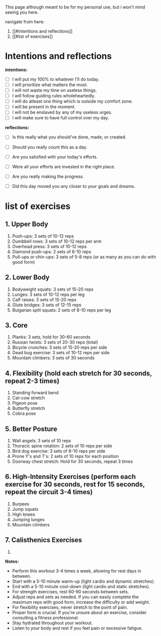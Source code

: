 This page although meant to be for my personal use, but i won't mind seeing you here.

navigate from here:
1. [[#Intentions and reflections]]
2. [[#list of exercises]]



# Intentions and reflections

**intentions:**
- [ ] I will put my 100% to whatever I'll do today.
- [ ] I will prioritize what matters the most.
- [ ] I will not waste my time on useless things.
- [ ] I will follow guiding rules wholeheartedly.
- [ ] I will do atleast one thing which is outside my comfort zone.
- [ ] I will be present in the moment.
- [ ] I will not be enslaved by any of my useless urges.
- [ ] I will make sure to have full control over my day.

**reflections:**
- [ ] Is this really what you should've done, made, or created.
- [ ] Should you really count this as a day.
- [ ] Are you satisfied with your today's efforts.
- [ ] Were all your efforts are invested in the right place.
- [ ] Are you really making the progress.
- [ ] Did this day moved you any closer to your goals and dreams.


# list of exercises

## 1. Upper Body
1. Push-ups: 3 sets of 10-12 reps
2. Dumbbell rows: 3 sets of 10-12 reps per arm
3. Overhead press: 3 sets of 10-12 reps
4. Diamond push-ups: 2 sets of 8-10 reps
5. Pull-ups or chin-ups: 3 sets of 5-8 reps (or as many as you can do with good form)

## 2. Lower Body
1. Bodyweight squats: 3 sets of 15-20 reps
2. Lunges: 3 sets of 10-12 reps per leg
3. Calf raises: 3 sets of 15-20 reps
4. Glute bridges: 3 sets of 12-15 reps
5. Bulgarian split squats: 2 sets of 8-10 reps per leg

## 3. Core
1. Planks: 3 sets, hold for 30-60 seconds
2. Russian twists: 3 sets of 20-30 reps (total)
3. Bicycle crunches: 3 sets of 15-20 reps per side
4. Dead bug exercise: 3 sets of 10-12 reps per side
5. Mountain climbers: 3 sets of 30 seconds

## 4. Flexibility (hold each stretch for 30 seconds, repeat 2-3 times)
1. Standing forward bend
2. Cat-cow stretch
3. Pigeon pose
4. Butterfly stretch
5. Cobra pose

## 5. Better Posture
1. Wall angels: 3 sets of 10 reps
2. Thoracic spine rotation: 2 sets of 10 reps per side
3. Bird dog exercise: 3 sets of 8-10 reps per side
4. Prone Y's and T's: 2 sets of 10 reps for each position
5. Doorway chest stretch: Hold for 30 seconds, repeat 3 times

## 6. High-Intensity Exercises (perform each exercise for 30 seconds, rest for 15 seconds, repeat the circuit 3-4 times)
1. Burpees
2. Jump squats
3. High knees
4. Jumping lunges
5. Mountain climbers

## 7. Calisthenics Exercises

1. 


**Notes:**
- Perform this workout 3-4 times a week, allowing for rest days in between.
- Start with a 5-10 minute warm-up (light cardio and dynamic stretches).
- End with a 5-10 minute cool-down (light cardio and static stretches).
- For strength exercises, rest 60-90 seconds between sets.
- Adjust reps and sets as needed. If you can easily complete the maximum reps with good form, increase the difficulty or add weight.
- For flexibility exercises, never stretch to the point of pain.
- Proper form is crucial. If you're unsure about an exercise, consider consulting a fitness professional.
- Stay hydrated throughout your workout.
- Listen to your body and rest if you feel pain or excessive fatigue.
